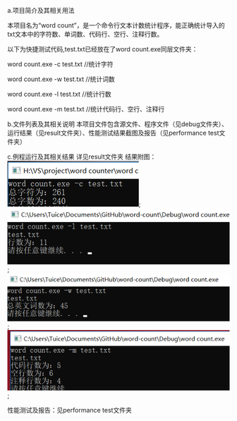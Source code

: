 a.项目简介及其相关用法 

本项目名为“word count”，是一个命令行文本计数统计程序，能正确统计导入的txt文本中的字符数、单词数、代码行、空行、注释行数。

以下为快捷测试代码,test.txt已经放在了word count.exe同层文件夹：

word count.exe -c test.txt //统计字符

word count.exe -w test.txt //统计词数

word count.exe -l test.txt //统计行数

word count.exe -m test.txt //统计代码行、空行、注释行


b.文件列表及其相关说明
本项目文件包含源文件、程序文件（见debug文件夹）、运行结果（见result文件夹）、性能测试结果截图及报告（见performance test文件夹）


c.例程运行及其相关结果
详见result文件夹
结果附图：
![image](../1.0/result/wc-c.bmp);
![image](../1.0/result/wc-l.bmp);
![image](../1.0/result/wc-w.bmp);
![image](../1.0/result/wc-m.bmp);

性能测试及报告：见performance test文件夹
